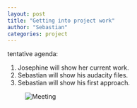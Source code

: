 ```yaml
---
layout: post
title: "Getting into project work"
author: "Sebastian"
categories: project
---
```


tentative agenda:

1. Josephine will show her current work.
2. Sebastian will show his audacity files.
3. Sebastian will show his first approach.

<figure>
  <img alt="Meeting" src=" https://i.imgur.com/vwLXiYel.jpg" />
</figure>
